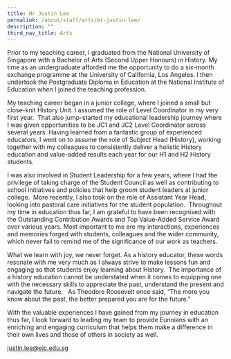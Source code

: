 ```yaml
---
title: Mr Justin Lee
permalink: /about/staff/arts/mr-justin-lee/
description: ""
third_nav_title: Arts
---
```




Prior to my teaching career, I graduated from the National University of Singapore with a Bachelor of Arts (Second Upper Honours) in History. My time as an undergraduate afforded me the opportunity to do a six-month exchange programme at the University of California, Los Angeles. I then undertook the Postgraduate Diploma in Education at the National Institute of Education when I joined the teaching profession.

My teaching career began in a junior college, where I joined a small but close-knit History Unit. I assumed the role of Level Coordinator in my very first year.  That also jump-started my educational leadership journey where I was given opportunities to be JC1 and JC2 Level Coordinator across several years. Having learned from a fantastic group of experienced educators, I went on to assume the role of Subject Head (History), working together with my colleagues to consistently deliver a holistic History education and value-added results each year for our H1 and H2 History students.

I was also involved in Student Leadership for a few years, where I had the privilege of taking charge of the Student Council as well as contributing to school initiatives and policies that help groom student leaders at junior college.  More recently, I also took on the role of Assistant Year Head, looking into pastoral care initiatives for the student population.  Throughout my time in education thus far, I am grateful to have been recognised with the Outstanding Contribution Awards and Top Value-Added Service Award over various years. Most important to me are my interactions, experiences and memories forged with students, colleagues and the wider community, which never fail to remind me of the significance of our work as teachers.

What we learn with joy, we never forget. As a history educator, these words resonate with me very much as I always strive to make lessons fun and engaging so that students enjoy learning about History.  The importance of a history education cannot be understated when it comes to equipping one with the necessary skills to appreciate the past, understand the present and navigate the future.   As Theodore Roosevelt once said, “The more you know about the past, the better prepared you are for the future.”

With the valuable experiences I have gained from my journey in education thus far, I look forward to leading my team to provide Eunoians with an enriching and engaging curriculum that helps them make a difference in their own lives and those of others in society as well.

[justin.lee@ejc.edu.sg](mailto:justin.lee@ejc.edu.sg)